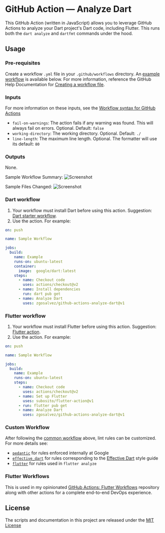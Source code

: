 # GitHub Action — Analyze Dart

This GitHub Action (written in JavaScript) allows you to leverage GitHub Actions to analyze your Dart project's Dart code, including Flutter. This runs both the `dart analyze` and `dartfmt` commands under the hood.

## Usage
### Pre-requisites
Create a workflow `.yml` file in your `.github/workflows` directory. An [example workflow](#common-workflow) is available below. For more information, reference the GitHub Help Documentation for [Creating a workflow file](https://help.github.com/en/articles/configuring-a-workflow#creating-a-workflow-file).

### Inputs
For more information on these inputs, see the [Workflow syntax for GitHub Actions](https://docs.github.com/actions/reference/workflow-syntax-for-github-actions#jobsjob_idstepswith)

- `fail-on-warnings`: The action fails if any warning was found. This will always fail on errors. Optional. Default: `false`
- `working-directory`: The working directory. Optional. Default: `./`
- `line-length`: The maximum line length. Optional. The formatter will use its default: `80`

### Outputs
None.

Sample Workflow Summary:
![Screenshot](assets/annotations.png)

Sample Files Changed:
![Screenshot](assets/files_changed.png)

### Dart workflow

1. Your workflow must install Dart before using this action. Suggestion: [Dart starter workflow](https://github.com/actions/starter-workflows/blob/main/ci/dart.yml).
2. Use the action. For example:
```yaml
on: push

name: Sample Workflow

jobs:
  build:
    name: Example
    runs-on: ubuntu-latest
    container:
      image:  google/dart:latest
    steps:
      - name: Checkout code
        uses: actions/checkout@v2
      - name: Install dependencies
        run: dart pub get
      - name: Analyze Dart
        uses: zgosalvez/github-actions-analyze-dart@v1
```

### Flutter workflow

1. Your workflow must install Flutter before using this action. Suggestion: [Flutter action](https://github.com/marketplace/actions/flutter-action).
2. Use the action. For example:
```yaml
on: push

name: Sample Workflow

jobs:
  build:
    name: Example
    runs-on: ubuntu-latest
    steps:
      - name: Checkout code
        uses: actions/checkout@v2
      - name: Set up Flutter
        uses: subosito/flutter-action@v1
      - run: flutter pub get
      - name: Analyze Dart
        uses: zgosalvez/github-actions-analyze-dart@v1
```

### Custom Workflow

After following the [common workflow](#common-workflow) above, lint rules can be customized. For more details see:
- [`pedantic`](https://github.com/dart-lang/pedantic) for rules enforced internally at Google
- [`effective_dart`](https://github.com/tenhobi/effective_dart) for rules corresponding to the [Effective Dart](https://dart.dev/guides/language/effective-dart) style guide
- [`flutter`](https://github.com/flutter/flutter/blob/master/packages/flutter/lib/analysis_options_user.yaml) for rules used in `flutter analyze`

### Flutter Workflows

This is used in my opinionated [GitHub Actions: Flutter Workflows](https://github.com/zgosalvez/github-actions-flutter-workflows) repository along with other actions for a complete end-to-end DevOps experience.

## License
The scripts and documentation in this project are released under the [MIT License](LICENSE)